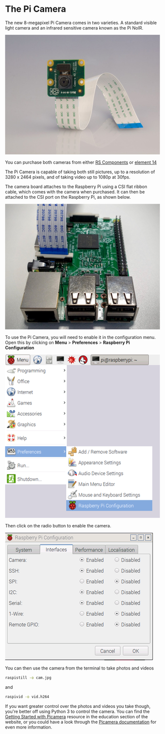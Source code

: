 # The Pi Camera

The new 8-megapixel Pi Camera comes in two varieties. A standard visible light camera and an infrared sensitive camera known as the Pi NoIR.

![](images/camera.jpg)

You can purchase both cameras from either [RS Components](http://uk.rs-online.com/web/c/computing-peripherals/embedded-systems/video-modules/?searchTerm=p-semis-l1-p5-0516_uk&searchType=Offers&h=s&sra=oss&redirect-relevancy-data=77633D4E4F4E4526) or [element 14](https://www.element14.com/community/community/raspberry-pi/raspberry-pi-accessories/raspberry-pi-camera-board)

The Pi Camera is capable of taking both still pictures, up to a resolution of 3280 x 2464 pixels, and of taking video up to 1080p at 30fps.

The camera board attaches to the Raspberry Pi using a CSI flat ribbon cable, which comes with the camera when purchased. It can then be attached to the CSI port on the Raspberry Pi, as shown below.

![](images/camera-attached.jpg)

To use the Pi Camera, you will need to enable it in the configuration menu. Open this by clicking on **Menu** > **Preferences** > **Raspberry Pi Configuration**

![](images/config.png)

Then click on the radio button to enable the camera.

![](images/enabled.png)

You can then use the camera from the terminal to take photos and videos

``` bash
raspistill -o cam.jpg
```
and

``` bash
raspivid -o vid.h264
```

If you want greater control over the photos and videos you take though, you're better off using Python 3 to control the camera. You can find the [Getting Started with Picamera](https://www.raspberrypi.org/learning/getting-started-with-picamera/) resource in the education section of the website, or you could have a look through the [Picamera documentation](http://picamera.readthedocs.io/en/release-1.10/) for even more information.
